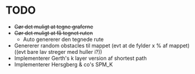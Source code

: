 TODO
====
* ~~Gør det muligt at tegne graferne~~
* ~~Gør det muligt at få tegnet ruten~~
  - Auto genererer den tegnede rute
* Genererer random obstacles til mappet (evt at de fylder x % af mappet) ((evt bare lav streger med huller i?))
* Implementerer Gerth's k layer version af shortest path
* Implementerer Hersgberg & co's SPM_K
